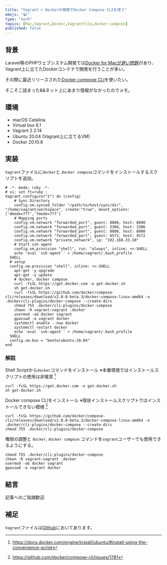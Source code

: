 ```yaml
---
title: "Vagrant + Dockerの環境でDocker Compose CLIを使う"
emoji: "😀"
type: "tech"
topics: [Mac,Vagrant,Docker,Vagrantfile,docker-compose]
published: false
---
```

## 背景

Laravel等のPHPウェブシステム開発では[Docker for Macが遅い問題](https://qiita.com/ucan-lab/items/a88e2e5c2a79f2426163)があり、Vagrant上に立てたDockerコンテナで開発を行うことが多い。

その際に最近リリースされた[Docker compose CLI](https://github.com/docker/compose-cli)を使いたい。

そこそこ詰まった&&ネット上にあまり情報がなかったのでメモ。

## 環境

- macOS Catalina
- Virtual box 6.1
- Vagrant 2.2.14
- Ubuntu 20.04 (Vagrant上に立てるVM)
- Docker 20.10.8

## 実装

`Vagrant`ファイルに`docker`と `docker compose`コマンドをインストールするスクリプトを追加。

```Ruby:Vagrantfile
# -*- mode: ruby -*-
# vi: set ft=ruby :
Vagrant.configure("2") do |config|
    # Sync Directory
    config.vm.synced_folder "/path/to/host/sync/dir", "/home/vagrant/workspace", create:"true", mount_options: ['dmode=777','fmode=777']
    # Mapping ports
    config.vm.network "forwarded_port", guest: 8000, host: 8000
    config.vm.network "forwarded_port", guest: 3306, host: 3306
    config.vm.network "forwarded_port", guest: 8080, host: 8080
    config.vm.network "forwarded_port", guest: 4572, host: 4572
    config.vm.network "private_network", ip: "192.168.33.10"
    # Start ssh agent
    config.vm.provision "shell", run: "always", inline: <<-SHELL
    echo 'eval `ssh-agent`' > /home/vagrant/.bash_profile
  SHELL
  # setup
  config.vm.provision "shell", inline: <<-SHELL
    apt-get -y upgrade
    apt-get -y update
    # docker, docker compose
    curl -fsSL https://get.docker.com -o get-docker.sh
    sh get-docker.sh
    curl -fsSL https://github.com/docker/compose-cli/releases/download/v2.0.0-beta.3/docker-compose-linux-amd64 -o .docker/cli-plugins/docker-compose --create-dirs
    chmod 755 .docker/cli-plugins/docker-compose
    chown -R vagrant:vagrant .docker
    usermod -aG docker vagrant
    gpasswd -a vagrant docker
    systemctl enable --now docker
    systemctl restart docker
    echo 'eval `ssh-agent`' > /home/vagrant/.bash_profile
  SHELL
  config.vm.box = "bento/ubuntu-20.04"
end

```

### 解説

Shell Scriptから`docker`コマンドをインストール
※本番環境ではインストールスクリプトの使用は非推奨 [^1]

```shell
curl -fsSL https://get.docker.com -o get-docker.sh
sh get-docker.sh
```

Docker compose CLIをインストール
※現状インストールスクリプトではインストールできない模様 [^2]

```shell
curl -fsSL https://github.com/docker/compose-cli/releases/download/v2.0.0-beta.3/docker-compose-linux-amd64 -o .docker/cli-plugins/docker-compose --create-dirs
chmod 755 .docker/cli-plugins/docker-compose
```

権限の調整と
`docker`, `docker compose` コマンドを`vagrant`ユーザーでも使用できるようにする。

```shell
chmod 755 .docker/cli-plugins/docker-compose
chown -R vagrant:vagrant .docker
usermod -aG docker vagrant
gpasswd -a vagrant docker
```

## 結言

記事へのご指摘歓迎

## 補足

`Vagrant`ファイルは[Github](https://github.com/yasuaki640/vagrant-for-docker)においてあります。

[^1]: https://docs.docker.com/engine/install/ubuntu/#install-using-the-convenience-script
[^2]: https://github.com/docker/compose-cli/issues/1781

